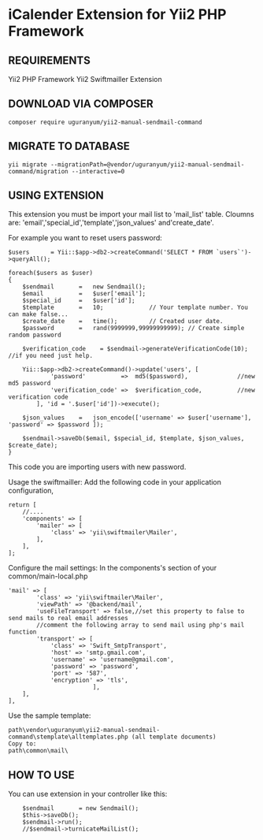 iCalender Extension for Yii2 PHP Framework
===========================


REQUIREMENTS
------------
Yii2 PHP Framework
Yii2 Swiftmailler Extension


DOWNLOAD VIA COMPOSER
-------------------

```
composer require uguranyum/yii2-manual-sendmail-command
```



MIGRATE TO DATABASE
-------------------

```
yii migrate --migrationPath=@vendor/uguranyum/yii2-manual-sendmail-command/migration --interactive=0
```




USING EXTENSION
---------------


This extension you must be import your mail list to 'mail_list' table. Cloumns are:
'email','special_id','template','json_values' and'create_date'.

For example you want to reset users password:

```
$users      = Yii::$app->db2->createCommand('SELECT * FROM `users`')->queryAll();

foreach($users as $user)
{
    $sendmail       =   new Sendmail();
    $email          =   $user['email'];
    $special_id     =   $user['id'];
    $template       =   10;             // Your template number. You can make false...
    $create_date    =   time();         // Created user date.
    $password       =   rand(9999999,99999999999); // Create simple random password

    $verification_code    = $sendmail->generateVerificationCode(10); //if you need just help.

    Yii::$app->db2->createCommand()->update('users', [
            'password'          =>  md5($password),              //new md5 password
            'verification_code' =>  $verification_code,          //new verification code
        ], 'id = '.$user['id'])->execute();

    $json_values    =   json_encode(['username' => $user['username'], 'password' => $password ]);

    $sendmail->saveDb($email, $special_id, $template, $json_values, $create_date);
}
```
This code you are importing users with new password.



Usage the swiftmailler:
Add the following code in your application configuration,

```
return [
    //....
    'components' => [
        'mailer' => [
            'class' => 'yii\swiftmailer\Mailer',
        ],
    ],
];
```


Configure the mail settings:
In the components's section of your common/main-local.php
```
'mail' => [
        'class' => 'yii\swiftmailer\Mailer',
        'viewPath' => '@backend/mail',
        'useFileTransport' => false,//set this property to false to send mails to real email addresses
        //comment the following array to send mail using php's mail function
        'transport' => [
            'class' => 'Swift_SmtpTransport',
            'host' => 'smtp.gmail.com',
            'username' => 'username@gmail.com',
            'password' => 'password',
            'port' => '587',
            'encryption' => 'tls',
                        ],
    ],
],
```




Use the sample template:
```
path\vendor\uguranyum\yii2-manual-sendmail-command\stemplate\alltemplates.php (all template documents)
Copy to:
path\common\mail\
```

HOW TO USE
-----------

You can use extension in your controller like this:
```
    $sendmail       = new Sendmail();
    $this->saveDb();
    $sendmail->run();
    //$sendmail->turnicateMailList();
```


